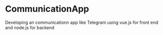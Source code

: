 # CommunicationApp
Developing an communicationn app like Telegram using vue.js for front end and node.js for backend
